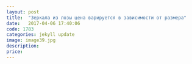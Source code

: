 ```yaml
---
layout: post
title:  "Зеркала из лозы цена варируется в зависимости от размера"
date:   2017-04-06 17:40:06
code: 1783
categories: jekyll update
image: image39.jpg
description: 
price:
---
```

